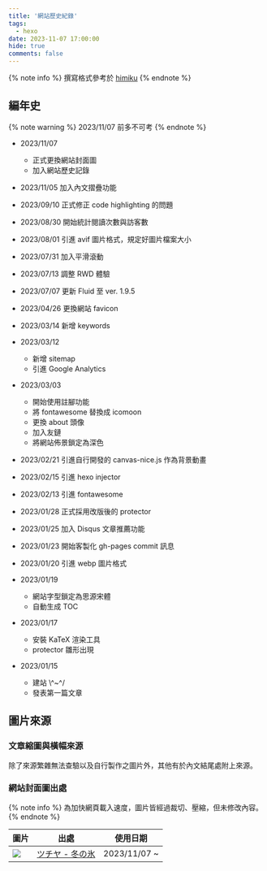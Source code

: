 ```yaml
---
title: '網站歷史紀錄'
tags:
  - hexo
date: 2023-11-07 17:00:00
hide: true
comments: false
---
```


{% note info %}
撰寫格式參考於 [himiku](https://www.himiku.com)
{% endnote %}

## 編年史

{% note warning %}
2023/11/07 前多不可考
{% endnote %}

- 2023/11/07
  - 正式更換網站封面圖
  - 加入網站歷史記錄

- 2023/11/05 加入內文摺疊功能
- 2023/09/10 正式修正 code highlighting 的問題
- 2023/08/30 開始統計閱讀次數與訪客數
- 2023/08/01 引進 avif 圖片格式，規定好圖片檔案大小
- 2023/07/31 加入平滑滾動
- 2023/07/13 調整 RWD 體驗
- 2023/07/07 更新 Fluid 至 ver. 1.9.5
- 2023/04/26 更換網站 favicon
- 2023/03/14 新增 keywords

- 2023/03/12
  - 新增 sitemap
  - 引進 Google Analytics

- 2023/03/03 
  - 開始使用註腳功能
  - 將 fontawesome 替換成 icomoon
  - 更換 about 頭像
  - 加入友鏈
  - 將網站佈景鎖定為深色

- 2023/02/21 引進自行開發的 canvas-nice.js 作為背景動畫
- 2023/02/15 引進 hexo injector
- 2023/02/13 引進 fontawesome
- 2023/01/28 正式採用改版後的 protector
- 2023/01/25 加入 Disqus 文章推薦功能
- 2023/01/23 開始客製化 gh-pages commit 訊息
- 2023/01/20 引進 webp 圖片格式

- 2023/01/19
  - 網站字型鎖定為思源宋體
  - 自動生成 TOC

- 2023/01/17
  - 安裝 KaTeX 渲染工具
  - protector 雛形出現

- 2023/01/15
  - 建站 \\^~^/
  - 發表第一篇文章

## 圖片來源

### 文章縮圖與橫幅來源

除了來源繁雜無法查驗以及自行製作之圖片外，其他有於內文結尾處附上來源。

### 網站封面圖出處

{% note info %}
為加快網頁載入速度，圖片皆經過裁切、壓縮，但未修改內容。
{% endnote %}

|  圖片  |  出處  |  使用日期  |
|  ----  |  ----  |  ----  |
| ![](https://pixiv.cat/86696637.jpg) | [ツチヤ - 冬の氷](https://www.pixiv.net/artworks/86696637) | 2023/11/07 ~ |
